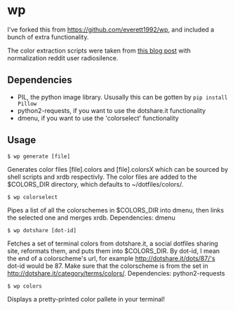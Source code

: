 # wp

I've forked this from https://github.com/everett1992/wp, and included a bunch of extra functionality.

The color extraction scripts were taken from [this blog post](http://charlesleifer.com/blog/using-python-and-k-means-to-find-the-dominant-colors-in-images/)
 with normalization reddit user radiosilence.

## Dependencies

* PIL, the python image library. Ususally this can be gotten by `pip install Pillow`
* python2-requests, if you want to use the dotshare.it functionality
* dmenu, if you want to use the 'colorselect' functionality

## Usage

```
$ wp generate [file]
```

Generates color files [file].colors and [file].colorsX which can be sourced by shell scripts and xrdb respectivly. The color files are added to the $COLORS_DIR directory, which defaults to ~/dotfiles/colors/.

```
$ wp colorselect
```

Pipes a list of all the colorschemes in $COLORS_DIR into dmenu, then links the selected one and merges xrdb.
Dependencies: dmenu

```
$ wp dotshare [dot-id]
```

Fetches a set of terminal colors from dotshare.it, a social dotfiles sharing site, reformats them, and puts them into $COLORS_DIR. By dot-id, I mean the end of a colorscheme's url, for example http://dotshare.it/dots/87/'s dot-id would be 87. Make sure that the colorscheme is from the set in http://dotshare.it/category/terms/colors/.
Dependencies: python2-requests

```
$ wp colors
```

Displays a pretty-printed color pallete in your terminal!
